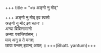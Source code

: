 +++
title = "०७ अङ्गो नु मोद्"

+++
अङ्गो नु मोद् इव श्वसो  
अङ्गो नु मोद् इव स्तनः ।  
अन्या विवित्समानो  
अन्याः पराजिघांसन् ।  
माम् अनु प्र ते मनश्  
छाया यन्तम् इवान्व् अयत् ॥ +++(Bhatt. yantum)+++